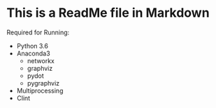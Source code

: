 # This is a ReadMe file in Markdown
Required for Running:
- Python 3.6
- Anaconda3
    - networkx
    - graphviz
    - pydot
    - pygraphviz
- Multiprocessing
- Clint
